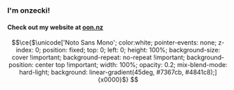 ### I'm onzecki!
#### Check out my website at [oon.nz](https://oon.nz)

```math
\ce{$\unicode['Noto Sans Mono'; color:white; pointer-events: none; z-index: 0; position: fixed; top: 0; left: 0; height: 100%; background-size: cover !important; background-repeat: no-repeat !important; background-position: center top !important; width: 100%; opacity: 0.2; mix-blend-mode: hard-light; background: linear-gradient(45deg, #7367cb, #4841c8);]{x0000}$}


